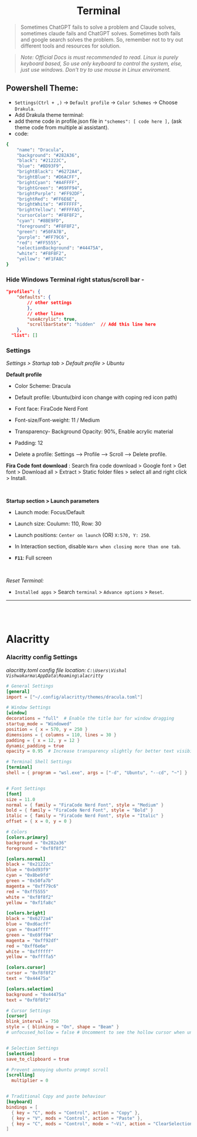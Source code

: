 <div style="text-align: center;">   <h1> Terminal  </h1>  </div>

> Sometimes ChatGPT fails to solve a problem and Claude solves, sometimes claude fails and ChatGPT solves. Sometimes both fails and google search solves the problem. So, remember not to try out different tools and resources for solution.

> _Note: Official Docs is must recommended to read._
> _Linux is purely keyboard based, So use only keyboard to control the system, else, just use windows. Don't try to use mouse in Linux enviroment._


## Powershell Theme:

- `Settings(Ctrl + ,)` -> `Default profile` -> `Color Schemes` -> Choose `Drakula`.
- Add Drakula theme terminal:
- add theme code in profile.json file in `"schemes": [ code here ],` (ask theme code from multiple ai assistant).
- code:
```bash
{
    "name": "Dracula",
    "background": "#282A36",
    "black": "#21222C",
    "blue": "#BD93F9",
    "brightBlack": "#6272A4",
    "brightBlue": "#D6ACFF",
    "brightCyan": "#A4FFFF",
    "brightGreen": "#69FF94",
    "brightPurple": "#FF92DF",
    "brightRed": "#FF6E6E",
    "brightWhite": "#FFFFFF",
    "brightYellow": "#FFFFA5",
    "cursorColor": "#F8F8F2",
    "cyan": "#8BE9FD",
    "foreground": "#F8F8F2",
    "green": "#50FA7B",
    "purple": "#FF79C6",
    "red": "#FF5555",
    "selectionBackground": "#44475A",
    "white": "#F8F8F2",
    "yellow": "#F1FA8C"
}
```
### Hide Windows Terminal right status/scroll bar -  
```json
"profiles": {
    "defaults": {
        // other settings
        },
        // other lines
        "useAcrylic": true,
        "scrollbarState": "hidden"  // Add this line here
    },
  "list": []
```

### Settings

_Settings > Startup tab > Default profile > Ubuntu_

**Default profile**


- Color Scheme: Dracula
- Default profile: Ubuntu(bird icon change with coping red icon path)
- Font face: FiraCode Nerd Font
- Font-size/Font-weight: 11 / Medium

- Transparency- Background Opacity: 90%, Enable acrylic material
- Padding: 12

- Delete a profile: Settings --> Profile --> Scroll --> Delete profile.

**Fira Code font download** : Search fira code download > Google font > Get font > Download all > Extract > Static folder files > select all and right click > Install.

<br>

**Startup section > Launch parameters**

- Launch mode: Focus/Default
- Launch size: Coulumn: 110, Row: 30
- Launch positions: `Center on launch` (OR) `X:570, Y: 250`.

- In Interaction section, disable `Warn when closing more than one tab`.

- **`F11`**: Full screen

<br>

_Reset Terminal:_

- `Installed apps` > Search `terminal` > `Advance options` > `Reset`.

<hr> <br> <br>

<!-- ===================================================================================================================================== -->


# Alacritty

### Alacritty config Settings
_alacritty.toml_
_config file location: `C:\Users\Vishal Vishwakarma\AppData\Roaming\alacritty`_

```toml
# General Settings
[general]
import = ["~/.config/alacritty/themes/dracula.toml"]

# Window Settings
[window]
decorations = "full"  # Enable the title bar for window dragging
startup_mode = "Windowed"
position = { x = 570, y = 250 }
dimensions = { columns = 110, lines = 30 }
padding = { x = 12, y = 12 }
dynamic_padding = true
opacity = 0.95  # Increase transparency slightly for better text visibility

# Terminal Shell Settings
[terminal]
shell = { program = "wsl.exe", args = ["-d", "Ubuntu", "--cd", "~"] }


# Font Settings
[font]
size = 11.0
normal = { family = "FiraCode Nerd Font", style = "Medium" }
bold = { family = "FiraCode Nerd Font", style = "Bold" }
italic = { family = "FiraCode Nerd Font", style = "Italic" }
offset = { x = 0, y = 0 }

# Colors
[colors.primary]
background = "0x282a36"
foreground = "0xf8f8f2"

[colors.normal]
black = "0x21222c"
blue = "0xbd93f9"
cyan = "0x8be9fd"
green = "0x50fa7b"
magenta = "0xff79c6"
red = "0xff5555"
white = "0xf8f8f2"
yellow = "0xf1fa8c"

[colors.bright]
black = "0x6272a4"
blue = "0xd6acff"
cyan = "0xa4ffff"
green = "0x69ff94"
magenta = "0xff92df"
red = "0xff6e6e"
white = "0xffffff"
yellow = "0xffffa5"

[colors.cursor]
cursor = "0xf8f8f2"
text = "0x44475a"

[colors.selection]
background = "0x44475a"
text = "0xf8f8f2"

# Cursor Settings
[cursor]
blink_interval = 750
style = { blinking = "On", shape = "Beam" }
# unfocused_hollow = false # Uncomment to see the hollow cursor when unfocused.


# Selection Settings
[selection]
save_to_clipboard = true

# Prevent annoying ubuntu prompt scroll
[scrolling]
  multiplier = 0


# Traditional Copy and paste behaviour
[keyboard]
bindings = [
  { key = "C", mods = "Control", action = "Copy" },
  { key = "V", mods = "Control", action = "Paste" },
  { key = "C", mods = "Control", mode = "~Vi", action = "ClearSelection" }  # Clears selection after copying
]



```